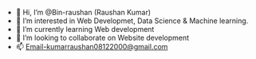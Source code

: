- 👋 Hi, I’m @Bin-raushan (Raushan Kumar)
- 👀 I’m interested in Web Developmet, Data Science & Machine learning.
- 🌱 I’m currently learning Web development
- 💞️ I’m looking to collaborate on Website development
- 📫 Email-kumarraushan08122000@gmail.com

<!---
Bin-raushan/Bin-raushan is a ✨ special ✨ repository because its `README.md` (this file) appears on your GitHub profile.
You can click the Preview link to take a look at your changes.
--->
